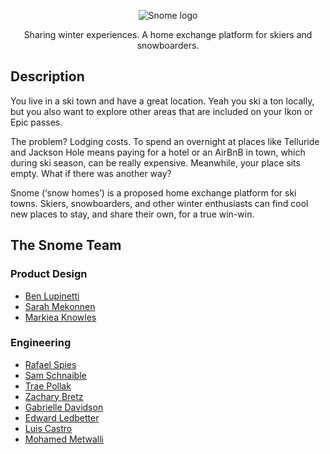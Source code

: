 <p align="center">
  <img src="../frontend/src/pics/Snome.png?raw=true" alt="Snome logo"/>
</p>
<p align="center">
  Sharing winter experiences. A home exchange platform for skiers and snowboarders.
</p>

## Description
You live in a ski town and have a great location. Yeah you ski a ton locally, but you also want to explore other areas that are included on your Ikon or Epic passes.

The problem? Lodging costs.  To spend an overnight at places like Telluride and Jackson Hole means paying for a hotel or an AirBnB in town, which during ski season, can be really expensive. Meanwhile, your place sits empty.  What if there was another way?

Snome (‘snow homes’) is a proposed home exchange platform for ski towns. Skiers, snowboarders, and other winter enthusiasts can find cool new places to stay, and share their own, for a true win-win.

## The Snome Team


### Product Design
- [Ben Lupinetti](benuxdesign.com)
- [Sarah Mekonnen](https://www.sarahmekonnen.com/)
- [Markiea Knowles](https://markieaknowles.com)

### Engineering
- [Rafael Spies](https://github.com/raphaelspies)
- [Sam Schnaible](https://github.com/Sam-Schnaible)
- [Trae Pollak](https://github.com/trae77)
- [Zachary Bretz](https://github.com/zbretz)
- [Gabrielle Davidson](https://github.com/gabriellend)
- [Edward Ledbetter](https://github.com/EdwardLedbetter)
- [Luis Castro](https://github.com/foreverluiscastro)
- [Mohamed Metwalli](https://github.com/mmetwalli96)
